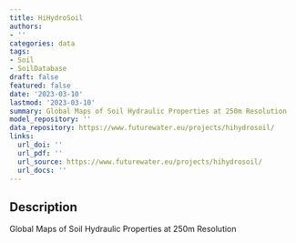 ```yaml
---
title: HiHydroSoil
authors:
- ''
categories: data
tags:
- Soil
- SoilDatabase
draft: false
featured: false
date: '2023-03-10'
lastmod: '2023-03-10'
summary: Global Maps of Soil Hydraulic Properties at 250m Resolution
model_repository: ''
data_repository: https://www.futurewater.eu/projects/hihydrosoil/
links:
  url_doi: ''
  url_pdf: ''
  url_source: https://www.futurewater.eu/projects/hihydrosoil/
  url_docs: ''
---
```


## Description

Global Maps of Soil Hydraulic Properties at 250m Resolution

